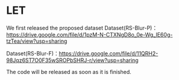 # LET
We first released the proposed dataset
Dataset(RS-Blur-P)：https://drive.google.com/file/d/1pzM-N-CTXNgD8o_0e-Wg_IE60g-tzTea/view?usp=sharing

Dataset(RS-Blur-F)：https://drive.google.com/file/d/11QRH2-98Jqz6ST7O0F35wSROPbSHRJ-r/view?usp=sharing


The code will be released as soon as it is finished.
